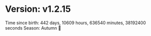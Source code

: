 # Version: v1.2.15
Time since birth: 442 days, 10609 hours, 636540 minutes, 38192400 seconds
Season: Autumn 🍁
